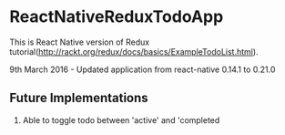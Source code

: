 # ReactNativeReduxTodoApp
This is React Native version of Redux tutorial(http://rackt.org/redux/docs/basics/ExampleTodoList.html).

9th March 2016 - Updated application from react-native 0.14.1 to 0.21.0

## Future Implementations
1. Able to toggle todo between 'active' and 'completed
